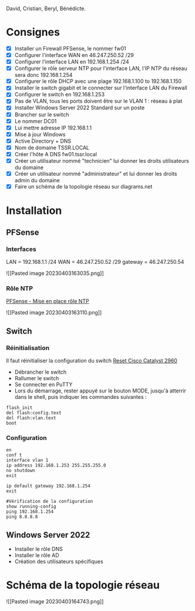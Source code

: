 David, Cristian, Beryl, Bénédicte.
# Consignes

- [x] Installer un Firewall PFSense, le nommer fw01
- [x] Configurer l'interface WAN en 46.247.250.52 /29
- [x] Configurer l'interface LAN en 192.168.1.254 /24
- [x] Configurer le rôle serveur NTP pour l'interface LAN, l'IP NTP du réseau sera donc 192.168.1.254
- [x] Configurer le rôle DHCP avec une plage 192.168.1.100 to 192.168.1.150
- [x] Installer le switch gigabit et le connecter sur l'interface LAN du Firewall
- [x] Configurer le switch en 192.168.1.253
- [x] Pas de VLAN, tous les ports doivent être sur le VLAN 1 : réseau à plat
- [x] Installer Windows Server 2022 Standard sur un poste
- [x] Brancher sur le switch
- [x] Le nommer DC01
- [x] Lui mettre adresse IP 192.168.1.1
- [x] Mise à jour Windows
- [x] Active Directory + DNS
- [x] Nom de domaine TSSR.LOCAL
- [x] Créer l'hôte A DNS fw01.tssr.local
- [x] Créer un utilisateur nommé "technicien" lui donner les droits utilisateurs du domaine
- [x] Créer un utilisateur nommé "administrateur" et lui donner les droits admin du domaine
- [x] Faire un schéma de la topologie réseau sur diagrams.net

# Installation
## PFSense
### Interfaces
LAN = 192.168.1.1 /24
WAN = 46.247.250.52 /29
gateway = 46.247.250.54

![[Pasted image 20230403163035.png]]

### Rôle NTP
[PFSense - Mise en place rôle NTP](https://www.provya.net/?d=2019/10/15/10/25/51-pfsense-gardez-son-firewall-toujours-a-lheure-avec-une-puce-gps)

![[Pasted image 20230403163110.png]]

## Switch
### Réinitialisation
Il faut réinitialiser la configuration du switch [Reset Cisco Catalyst 2960](https://niksec.com/how-to-reset-cisco-catalyst-2960-switches-to-factory-default/)

- Débrancher le switch
- Rallumer le switch
- Se connecter en PuTTY
- Lors du démarrage, rester appuyé sur le bouton MODE, jusqu'à atterrir dans le shell, puis indiquer les commandes suivantes :

``` shell
flash_init
del flash:config.text 
del flash:vlan.text
boot
```

### Configuration

``` shell
en
conf t
interface vlan 1
ip address 192.168.1.253 255.255.255.0
no shutdown
exit

ip default gateway 192.168.1.254
exit

#Vérification de la configuration
show running-config
ping 192.168.1.254
ping 8.8.8.8
```

## Windows Server 2022
- Installer le rôle DNS
- Installer le rôle AD
- Création des utilisateurs spécifiques

# Schéma de la topologie réseau

![[Pasted image 20230403164743.png]]